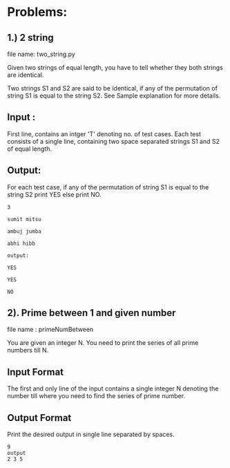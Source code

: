 # Problems: 
## 1.) 2 string   
file name: two_string.py

Given two strings of equal length, you have to tell whether they both strings are identical.

Two strings S1 and S2 are said to be identical, if any of the permutation of string S1 is equal to the string S2. See Sample explanation for more details.

## Input :

First line, contains an intger 'T' denoting no. of test cases.
Each test consists of a single line, containing two space separated strings S1 and S2 of equal length.

## Output:

For each test case, if any of the permutation of string S1 is equal to the string S2 print YES else print NO.

```
3

sumit mitsu                 

ambuj jumba                 

abhi hibb

output:

YES

YES

NO
```



## 2). Prime between 1 and given number

file name : primeNumBetween

You are given an integer N. You need to print the series of all prime numbers till N.

## Input Format

The first and only line of the input contains a single integer N denoting the number till where you need to find the series of prime number.

## Output Format

Print the desired output in single line separated by spaces.

```
9
output
2 3 5
```


